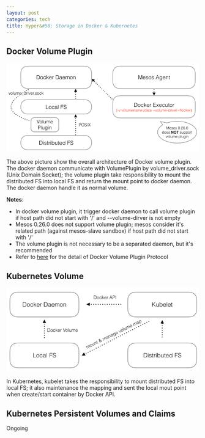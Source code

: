 ```yaml
---
layout: post
categories: tech
title: Hyper&#58; Storage in Docker & Kubernetes
---
```



## Docker Volume Plugin

![Docker Volume Plugin](/images/DockerVolumePlugin.png)

The above picture show the overall architecture of Docker volume plugin. The docker daemon communicate with VolumePlugin by volume_driver.sock (Unix Domain Socket); the volume plugin take responsibility to mount the distributed FS into local FS and return the mount point to docker daemon. The docker daemon handle it as normal volume.

**Notes**:

* In docker volume plugin, it trigger docker daemon to call volume plugin if host path did not start with '/' and --volume-dirver is not empty
* Mesos 0.26.0 does not support volume plugin; mesos consider it's related path (against mesos-slave sandbox) if host path did not start with '/'
 * The volume plugin is not necessary to be a separated daemon, but it's recommended
 * Refer to [here](http://docs.docker.com/engine/extend/plugins_volume/) for the detail of Docker Volume Plugin Protocol

## Kubernetes Volume

![Kubernetes Volume](/images/KubernetesVolumes.png)

In Kubernetes, kubelet takes the responsibility to mount distributed FS into local FS; it also maintenance the mapping and sent the local mout point when create/start container by Docker API.

## Kubernetes Persistent Volumes and Claims

Ongoing
